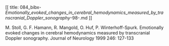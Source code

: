 [[
title: 084_bibx-_Emotionally_evoked_changes_in_cerebral_hemodynamics_measured_by_transcranial_Doppler_sonography_-98-.md
]]

M. Stoll, G. F. Hamann, R. Mangold, O. Huf, P. Winterhoff-Spurk. Emotionally
evoked changes in cerebral hemodynamics measured by transcranial Doppler
sonography. Journal of Neurology 1999 246: 127-133

  
